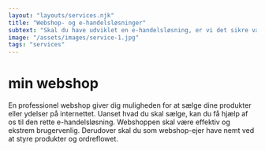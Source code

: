 ```yaml
---
layout: "layouts/services.njk"
title: "Webshop- og e-handelsløsninger"
subtext: "Skal du have udviklet en e-handelsløsning, er vi det sikre valg. Vi har stor erfaring med både WooCommerce, PrestaShop, Magento."
image: "/assets/images/service-1.jpg"
tags: "services"
---
```



# min webshop

En professionel webshop giver dig muligheden for at sælge dine produkter eller ydelser på internettet. Uanset hvad du skal sælge, kan du få hjælp af os til den rette e-handelsløsning. Webshoppen skal være effektiv og ekstrem brugervenlig. Derudover skal du som webshop-ejer have nemt ved at styre produkter og ordreflowet.